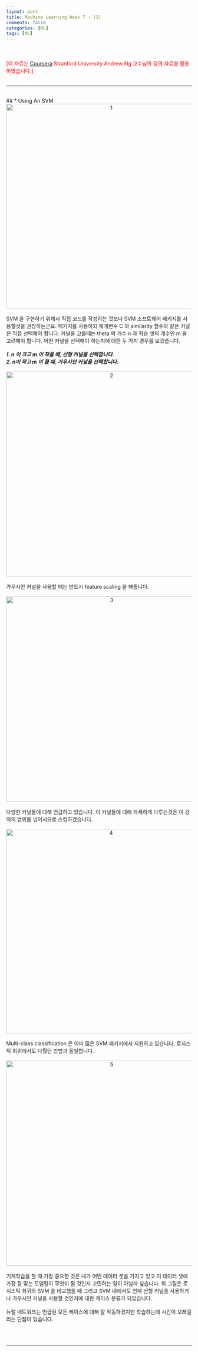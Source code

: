 ```yaml
---
layout: post
title: Machine Learning Week 7 - (3)
comments: false
categories: [ML]
tags: [ML]
---
```


<br><br>
<span style="color:red">[이 자료는 [Coursera](https://www.coursera.org/) Stranford University Andrew Ng 교수님의 강의 자료를 활용하였습니다.]</span>
<br><br>


<hr><br>
## * Using An SVM
<br>
<div align="center">
<img width="555" alt="1" src="https://user-images.githubusercontent.com/17719651/45007982-457a4480-b03b-11e8-9d5f-dad91a4ef051.png">
</div>
<br>
SVM 을 구현하기 위해서 직접 코드를 작성하는 것보다 SVM 소프트웨어 패키지를 사용할것을 권장하는군요. 패키지를 사용하되 매개변수 C 와 similarity 함수와 같은 커널은 직접 선택해야 합니다. 커널을 고를때는 theta 의 개수 n 과 학습 셋의 개수인 m 을 고려해야 합니다. 어떤 커널을 선택해야 하는지에 대한 두 가지 경우를 보겠습니다.<br><br>
<strong><em>1. n 이 크고 m 이 작을 때, 선형 커널을 선택합니다.</em></strong>
<br><strong><em>2. n이 작고 m 이 클 때, 가우시안 커널을 선택합니다.</em></strong>
<br>
<br>
<div align="center">
<img width="556" alt="2" src="https://user-images.githubusercontent.com/17719651/45007983-457a4480-b03b-11e8-9330-e71e4403cb4c.png">
</div>
<br>
가우시안 커널을 사용할 때는 반드시 feature scaling 을 해줍니다.
<br>
<br>
<div align="center">
<img width="557" alt="3" src="https://user-images.githubusercontent.com/17719651/45007984-4612db00-b03b-11e8-95f4-601ebbc71bd2.png">
</div>
<br>
다양한 커널들에 대해 언급하고 있습니다. 이 커널들에 대해 자세하게 다루는것은 이 강의의 범위를 넘어서므로 스킵하겠습니다.
<br>
<br>
<div align="center">
<img width="554" alt="4" src="https://user-images.githubusercontent.com/17719651/45007985-4612db00-b03b-11e8-95b4-a8fd6945d0b9.png">
</div>
<br>
Multi-class classification 은 이미 많은 SVM 패키지에서 지원하고 있습니다. 로지스틱 회귀에서도 다뤘던 방법과 동일합니다.
<br>
<br>
<div align="center">
<img width="557" alt="5" src="https://user-images.githubusercontent.com/17719651/45007987-4612db00-b03b-11e8-8082-5b0823cc8e31.png">
</div>
<br>
기계학습을 할 때 가장 중요한 것은 내가 어떤 데이터 셋을 가지고 있고 이 데이터 셋에 가장 잘 맞는 모델링이 무엇이 될 것인지 고민하는 일이 아닐까 싶습니다. 위 그림은 로지스틱 회귀와 SVM 을 비교했을 때 그리고 SVM 내에서도 언제 선형 커널을 사용하거나 가우시안 커널을 사용할 것인지에 대한 케이스 분류가 되있습니다. <br><br>
뉴럴 네트워크는 언급된 모든 케이스에 대해 잘 작동하겠지만 학습하는데 시간이 오래걸리는 단점이 있습니다.
<br>

<br><br>
<hr>
<br>

<br><br><br><br>
